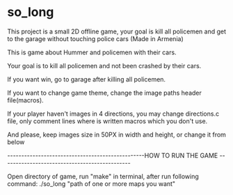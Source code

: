# so_long
This project is a small 2D offline game, your goal is kill all policemen and get to the garage without touching police cars (Made in Armenia)

This is game about Hummer and policemen with their cars.

Your goal is to kill all policemen and not been crashed by their cars.

If you want win, go to garage after killing all policemen.

If you want to change game theme, change the image paths header file(macros).

If your player haven't images in 4 directions, you may change directions.c file, only comment lines where is written macros which you don't use.

And please, keep images size in 50PX in width and height, or change it from below

-------------------------------------------------HOW TO RUN THE GAME ----------------------------------------------

Open directory of game, run "make" in terminal, after run following command: ./so_long "path of one or more maps you want"
